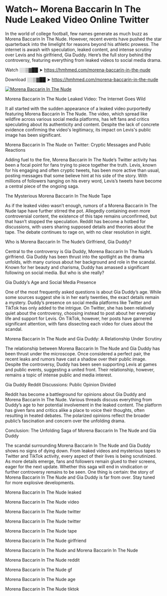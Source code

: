 # Watch~ Morena Baccarin In The Nude Leaked Video Online Twitter

In the world of college football, few names generate as much buzz as Morena Baccarin In The Nude. However, recent events have pushed the star quarterback into the limelight for reasons beyond his athletic prowess. The internet is awash with speculation, leaked content, and intense scrutiny over Levis and his girlfriend, Gia Duddy. Here’s the full story behind the controversy, featuring everything from leaked videos to social media drama.

Watch ░░▒▓██ ➤ https://hmhmed.com/morena-baccarin-in-the-nude

Download ░░▒▓██ ➤ https://hmhmed.com/morena-baccarin-in-the-nude

[![Morena Baccarin In The Nude](https://i.imgur.com/dJHk4Zq.gif)](https://hmhmed.com/morena-baccarin-in-the-nude)

Morena Baccarin In The Nude Leaked Video: The Internet Goes Wild

It all started with the sudden appearance of a leaked video purportedly featuring Morena Baccarin In The Nude. The video, which spread like wildfire across various social media platforms, has left fans and critics speculating about its authenticity and content. Despite the lack of concrete evidence confirming the video's legitimacy, its impact on Levis's public image has been significant.

Morena Baccarin In The Nude on Twitter: Cryptic Messages and Public Reactions

Adding fuel to the fire, Morena Baccarin In The Nude’s Twitter activity has been a focal point for fans trying to piece together the truth. Levis, known for his engaging and often cryptic tweets, has been more active than usual, posting messages that some believe hint at his side of the story. With millions of followers hanging on his every word, Levis’s tweets have become a central piece of the ongoing saga.

The Mysterious Morena Baccarin In The Nude Tape

As if the leaked video wasn’t enough, rumors of a Morena Baccarin In The Nude tape have further stirred the pot. Allegedly containing even more controversial content, the existence of this tape remains unconfirmed, but that hasn’t stopped the speculation. Reddit has become a hotbed for discussions, with users sharing supposed details and theories about the tape. The debate continues to rage on, with no clear resolution in sight.

Who is Morena Baccarin In The Nude’s Girlfriend, Gia Duddy?

Central to the controversy is Gia Duddy, Morena Baccarin In The Nude’s girlfriend. Gia Duddy has been thrust into the spotlight as the drama unfolds, with many curious about her background and role in the scandal. Known for her beauty and charisma, Duddy has amassed a significant following on social media. But who is she really?

Gia Duddy’s Age and Social Media Presence

One of the most frequently asked questions is about Gia Duddy’s age. While some sources suggest she is in her early twenties, the exact details remain a mystery. Duddy’s presence on social media platforms like Twitter and TikTok has only added to the intrigue. On Twitter, she has been relatively quiet about the controversy, choosing instead to post about her everyday life and support for Levis. On TikTok, however, her posts have garnered significant attention, with fans dissecting each video for clues about the scandal.

Morena Baccarin In The Nude and Gia Duddy: A Relationship Under Scrutiny

The relationship between Morena Baccarin In The Nude and Gia Duddy has been thrust under the microscope. Once considered a perfect pair, the recent leaks and rumors have cast a shadow over their public image. Despite the controversy, Duddy has been seen supporting Levis at games and public events, suggesting a united front. Their relationship, however, remains a topic of intense public and media interest.

Gia Duddy Reddit Discussions: Public Opinion Divided

Reddit has become a battleground for opinions about Gia Duddy and Morena Baccarin In The Nude. Various threads discuss everything from Duddy’s age to her potential involvement in the leaked content. The platform has given fans and critics alike a place to voice their thoughts, often resulting in heated debates. The polarized opinions reflect the broader public’s fascination and concern over the unfolding drama.

Conclusion: The Unfolding Saga of Morena Baccarin In The Nude and Gia Duddy

The scandal surrounding Morena Baccarin In The Nude and Gia Duddy shows no signs of dying down. From leaked videos and mysterious tapes to Twitter and TikTok activity, every aspect of their lives is being scrutinized. As more details emerge, fans and followers remain glued to their screens, eager for the next update. Whether this saga will end in vindication or further controversy remains to be seen. One thing is certain: the story of Morena Baccarin In The Nude and Gia Duddy is far from over. Stay tuned for more explosive developments.

Morena Baccarin In The Nude leaked

Morena Baccarin In The Nude video

Morena Baccarin In The Nude twitter

Morena Baccarin In The Nude twitter

Morena Baccarin In The Nude tape

Morena Baccarin In The Nude girlfriend

Morena Baccarin In The Nude and Morena Baccarin In The Nude

Morena Baccarin In The Nude reddit

Morena Baccarin In The Nude gf

Morena Baccarin In The Nude age

Morena Baccarin In The Nude tiktok